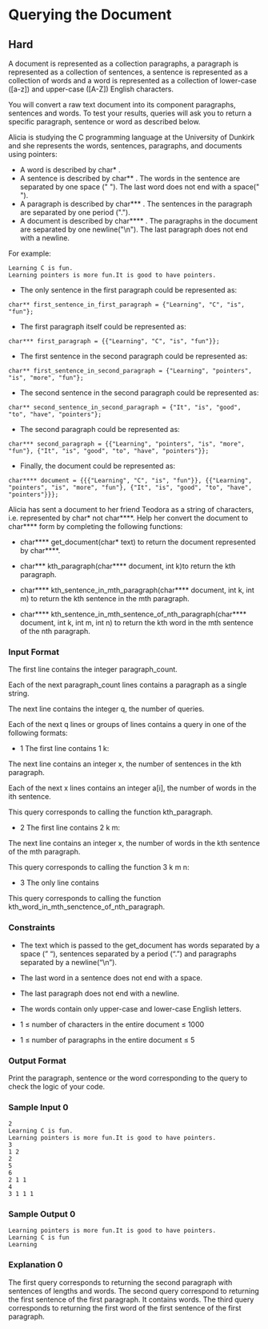 # Querying the Document
## Hard
A document is represented as a collection paragraphs, a paragraph is represented as a collection of sentences, a sentence is represented as a collection of words and a word is represented as a collection of lower-case ([a-z]) and upper-case ([A-Z]) English characters.

You will convert a raw text document into its component paragraphs, sentences and words. To test your results, queries will ask you to return a specific paragraph, sentence or word as described below.

Alicia is studying the C programming language at the University of Dunkirk and she represents the words, sentences, paragraphs, and documents using pointers:

- A word is described by char* .
- A sentence is described by char** . The words in the sentence are separated by one space (" "). The last word does not end with a space(" ").
- A paragraph is described by char*** . The sentences in the paragraph are separated by one period (".").
- A document is described by char**** . The paragraphs in the document are separated by one newline("\n"). The last paragraph does not end with a newline.
  
For example:
```
Learning C is fun.
Learning pointers is more fun.It is good to have pointers.
```
- The only sentence in the first paragraph could be represented as:
```
char** first_sentence_in_first_paragraph = {"Learning", "C", "is", "fun"};
```
- The first paragraph itself could be represented as:
```
char*** first_paragraph = {{"Learning", "C", "is", "fun"}};
```
- The first sentence in the second paragraph could be represented as:
```
char** first_sentence_in_second_paragraph = {"Learning", "pointers", "is", "more", "fun"};
```
- The second sentence in the second paragraph could be represented as:
```
char** second_sentence_in_second_paragraph = {"It", "is", "good", "to", "have", "pointers"};
```
- The second paragraph could be represented as:
```
char*** second_paragraph = {{"Learning", "pointers", "is", "more", "fun"}, {"It", "is", "good", "to", "have", "pointers"}};
```
- Finally, the document could be represented as:
```
char**** document = {{{"Learning", "C", "is", "fun"}}, {{"Learning", "pointers", "is", "more", "fun"}, {"It", "is", "good", "to", "have", "pointers"}}};
```
Alicia has sent a document to her friend Teodora as a string of characters, i.e. represented by char* not char****. Help her convert the document to char**** form by completing the following functions:

- char**** get_document(char* text) to return the document represented by char****.

- char*** kth_paragraph(char**** document, int k)to return the kth paragraph.

- char**** kth_sentence_in_mth_paragraph(char**** document, int k, int m) to return the kth sentence in the mth paragraph.

- char**** kth_sentence_in_mth_sentence_of_nth_paragraph(char**** document, int k, int m, int n) to return the kth word in the mth sentence of the nth paragraph.

### Input Format

The first line contains the integer paragraph_count.

Each of the next paragraph_count lines contains a paragraph as a single string.

The next line contains the integer q, the number of queries.

Each of the next q lines or groups of lines contains a query in one of the following formats:

- 1 The first line contains 1 k:

The next line contains an integer x, the number of sentences in the kth paragraph.

Each of the next x lines contains an integer a[i], the number of words in the  ith sentence.

This query corresponds to calling the function kth_paragraph.

- 2 The first line contains 2 k m:

The next line contains an integer x, the number of words in the kth sentence of the mth paragraph.

This query corresponds to calling the function 3 k m n:

- 3 The only line contains 

This query corresponds to calling the function kth_word_in_mth_senctence_of_nth_paragraph.

### Constraints
- The text which is passed to the get_document has words separated by a space (” “), sentences separated by a period (“.”) and paragraphs separated by a newline(“\n”).

- The last word in a sentence does not end with a space.

- The last paragraph does not end with a newline.

- The words contain only upper-case and lower-case English letters.

- 1 ≤ number of characters in the entire document ≤ 1000

- 1 ≤ number of paragraphs in the entire document ≤ 5

### Output Format
Print the paragraph, sentence or the word corresponding to the query to check the logic of your code.

### Sample Input 0
```
2
Learning C is fun.
Learning pointers is more fun.It is good to have pointers.
3
1 2
2
5
6
2 1 1
4
3 1 1 1
```
### Sample Output 0
```
Learning pointers is more fun.It is good to have pointers.
Learning C is fun
Learning
```
### Explanation 0

The first query corresponds to returning the second paragraph with  sentences of lengths  and  words.
The second query correspond to returning the first sentence of the first paragraph. It contains  words.
The third query corresponds to returning the first word of the first sentence of the first paragraph.